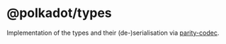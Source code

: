 # @polkadot/types

Implementation of the types and their (de-)serialisation via [parity-codec](https://github.com/paritytech/parity-codec).
